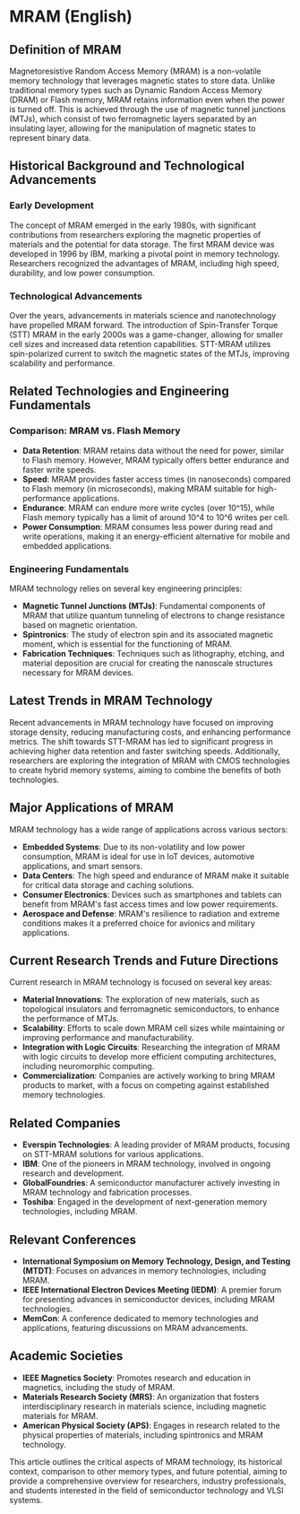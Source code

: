 # MRAM (English)

## Definition of MRAM

Magnetoresistive Random Access Memory (MRAM) is a non-volatile memory technology that leverages magnetic states to store data. Unlike traditional memory types such as Dynamic Random Access Memory (DRAM) or Flash memory, MRAM retains information even when the power is turned off. This is achieved through the use of magnetic tunnel junctions (MTJs), which consist of two ferromagnetic layers separated by an insulating layer, allowing for the manipulation of magnetic states to represent binary data.

## Historical Background and Technological Advancements

### Early Development

The concept of MRAM emerged in the early 1980s, with significant contributions from researchers exploring the magnetic properties of materials and the potential for data storage. The first MRAM device was developed in 1996 by IBM, marking a pivotal point in memory technology. Researchers recognized the advantages of MRAM, including high speed, durability, and low power consumption.

### Technological Advancements

Over the years, advancements in materials science and nanotechnology have propelled MRAM forward. The introduction of Spin-Transfer Torque (STT) MRAM in the early 2000s was a game-changer, allowing for smaller cell sizes and increased data retention capabilities. STT-MRAM utilizes spin-polarized current to switch the magnetic states of the MTJs, improving scalability and performance.

## Related Technologies and Engineering Fundamentals

### Comparison: MRAM vs. Flash Memory

- **Data Retention**: MRAM retains data without the need for power, similar to Flash memory. However, MRAM typically offers better endurance and faster write speeds.
- **Speed**: MRAM provides faster access times (in nanoseconds) compared to Flash memory (in microseconds), making MRAM suitable for high-performance applications.
- **Endurance**: MRAM can endure more write cycles (over 10^15), while Flash memory typically has a limit of around 10^4 to 10^6 writes per cell.
- **Power Consumption**: MRAM consumes less power during read and write operations, making it an energy-efficient alternative for mobile and embedded applications.

### Engineering Fundamentals

MRAM technology relies on several key engineering principles:

- **Magnetic Tunnel Junctions (MTJs)**: Fundamental components of MRAM that utilize quantum tunneling of electrons to change resistance based on magnetic orientation.
- **Spintronics**: The study of electron spin and its associated magnetic moment, which is essential for the functioning of MRAM.
- **Fabrication Techniques**: Techniques such as lithography, etching, and material deposition are crucial for creating the nanoscale structures necessary for MRAM devices.

## Latest Trends in MRAM Technology

Recent advancements in MRAM technology have focused on improving storage density, reducing manufacturing costs, and enhancing performance metrics. The shift towards STT-MRAM has led to significant progress in achieving higher data retention and faster switching speeds. Additionally, researchers are exploring the integration of MRAM with CMOS technologies to create hybrid memory systems, aiming to combine the benefits of both technologies.

## Major Applications of MRAM

MRAM technology has a wide range of applications across various sectors:

- **Embedded Systems**: Due to its non-volatility and low power consumption, MRAM is ideal for use in IoT devices, automotive applications, and smart sensors.
- **Data Centers**: The high speed and endurance of MRAM make it suitable for critical data storage and caching solutions.
- **Consumer Electronics**: Devices such as smartphones and tablets can benefit from MRAM's fast access times and low power requirements.
- **Aerospace and Defense**: MRAM's resilience to radiation and extreme conditions makes it a preferred choice for avionics and military applications.

## Current Research Trends and Future Directions

Current research in MRAM technology is focused on several key areas:

- **Material Innovations**: The exploration of new materials, such as topological insulators and ferromagnetic semiconductors, to enhance the performance of MTJs.
- **Scalability**: Efforts to scale down MRAM cell sizes while maintaining or improving performance and manufacturability.
- **Integration with Logic Circuits**: Researching the integration of MRAM with logic circuits to develop more efficient computing architectures, including neuromorphic computing.
- **Commercialization**: Companies are actively working to bring MRAM products to market, with a focus on competing against established memory technologies.

## Related Companies

- **Everspin Technologies**: A leading provider of MRAM products, focusing on STT-MRAM solutions for various applications.
- **IBM**: One of the pioneers in MRAM technology, involved in ongoing research and development.
- **GlobalFoundries**: A semiconductor manufacturer actively investing in MRAM technology and fabrication processes.
- **Toshiba**: Engaged in the development of next-generation memory technologies, including MRAM.

## Relevant Conferences

- **International Symposium on Memory Technology, Design, and Testing (MTDT)**: Focuses on advances in memory technologies, including MRAM.
- **IEEE International Electron Devices Meeting (IEDM)**: A premier forum for presenting advances in semiconductor devices, including MRAM technologies.
- **MemCon**: A conference dedicated to memory technologies and applications, featuring discussions on MRAM advancements.

## Academic Societies

- **IEEE Magnetics Society**: Promotes research and education in magnetics, including the study of MRAM.
- **Materials Research Society (MRS)**: An organization that fosters interdisciplinary research in materials science, including magnetic materials for MRAM.
- **American Physical Society (APS)**: Engages in research related to the physical properties of materials, including spintronics and MRAM technology.

This article outlines the critical aspects of MRAM technology, its historical context, comparison to other memory types, and future potential, aiming to provide a comprehensive overview for researchers, industry professionals, and students interested in the field of semiconductor technology and VLSI systems.